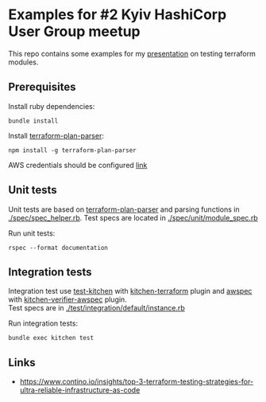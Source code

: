 # Examples for #2 Kyiv HashiCorp User Group meetup

This repo contains some examples for my [presentation](https://docs.google.com/presentation/d/1CEKySxgpLP0Y5YRkxxGwIfCI9SlzFq70-TycDw6tG4Y/edit?usp=drivesdk) on testing terraform modules.

## Prerequisites

Install ruby dependencies:
```
bundle install
```

Install [terraform-plan-parser](https://github.com/lifeomic/terraform-plan-parser):
```
npm install -g terraform-plan-parser
```

AWS credentials should be configured [link](https://docs.aws.amazon.com/cli/latest/userguide/cli-chap-getting-started.html#config-settings-and-precedence)

## Unit tests

Unit tests are based on [terraform-plan-parser](https://github.com/lifeomic/terraform-plan-parser) and parsing functions
in [./spec/spec_helper.rb](./spec/spec_helper.rb). Test specs are located in [./spec/unit/module_spec.rb](./spec/unit/module_spec.rb)

Run unit tests:
```
rspec --format documentation
```

## Integration tests

Integration test use [test-kitchen](https://github.com/test-kitchen/test-kitchen) with [kitchen-terraform](https://github.com/newcontext-oss/kitchen-terraform)
plugin and [awspec](https://github.com/k1LoW/awspec) with [kitchen-verifier-awspec](https://github.com/neillturner/kitchen-verifier-awspec) plugin.  
Test specs are in [./test/integration/default/instance.rb](./test/integration/default/instance.rb)

Run integration tests:
```
bundle exec kitchen test
```

## Links
- https://www.contino.io/insights/top-3-terraform-testing-strategies-for-ultra-reliable-infrastructure-as-code

